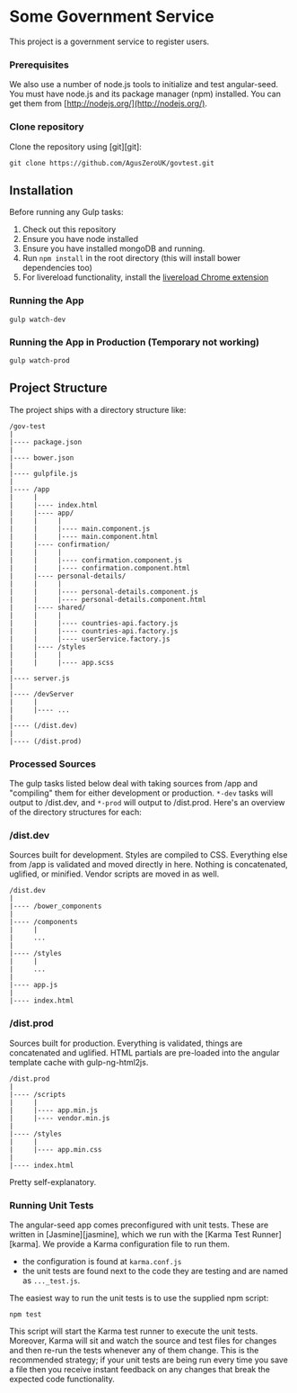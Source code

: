 # Some Government Service

This project is a government service to register users.


### Prerequisites

We also use a number of node.js tools to initialize and test angular-seed. You must have node.js and
its package manager (npm) installed.  You can get them from [http://nodejs.org/](http://nodejs.org/).


### Clone repository

Clone the repository using [git][git]:

```
git clone https://github.com/AgusZeroUK/govtest.git

```

## Installation

Before running any Gulp tasks:

1. Check out this repository
2. Ensure you have node installed
3. Ensure you have installed mongoDB and running.
3. Run `npm install` in the root directory (this will install bower dependencies too)
4. For livereload functionality, install the [livereload Chrome extension](https://chrome.google.com/webstore/detail/livereload/jnihajbhpnppcggbcgedagnkighmdlei)


### Running the App 

```
gulp watch-dev

```


### Running the App in Production (Temporary not working)

```
gulp watch-prod

```

## Project Structure

The project ships with a directory structure like:

    /gov-test
    |
    |---- package.json
    |
    |---- bower.json
    |
    |---- gulpfile.js
    |
    |---- /app
    |     |
    |     |---- index.html
    |     |---- app/
    |     |     |
    |     |     |---- main.component.js
    |     |     |---- main.component.html
    |     |---- confirmation/
    |     |     |
    |     |     |---- confirmation.component.js
    |     |     |---- confirmation.component.html
    |     |---- personal-details/
    |     |     |
    |     |     |---- personal-details.component.js
    |     |     |---- personal-details.component.html
    |     |---- shared/
    |     |     |
    |     |     |---- countries-api.factory.js
    |     |     |---- countries-api.factory.js
    |     |     |---- userService.factory.js
    |     |---- /styles
    |     |     |
    |     |     |---- app.scss
    |
    |---- server.js
    |
    |---- /devServer
    |     |
    |     |---- ...
    |
    |---- (/dist.dev)
    |
    |---- (/dist.prod)
    



### Processed Sources

The gulp tasks listed below deal with taking sources from /app and "compiling" them for either development or production. `*-dev` tasks will output to /dist.dev, and `*-prod` will output to /dist.prod. Here's an overview of the directory structures for each:

### /dist.dev

Sources built for development. Styles are compiled to CSS. Everything else from /app is validated and moved directly in here. Nothing is concatenated, uglified, or minified. Vendor scripts are moved in as well.

    /dist.dev
    |
    |---- /bower_components
    |
    |---- /components
    |     |
    |     ...
    |
    |---- /styles
    |     |
    |     ...
    |
    |---- app.js
    |
    |---- index.html

### /dist.prod

Sources built for production. Everything is validated, things are concatenated and uglified. HTML partials are pre-loaded into the angular template cache with gulp-ng-html2js.

    /dist.prod
    |
    |---- /scripts
    |     |
    |     |---- app.min.js
    |     |---- vendor.min.js
    |
    |---- /styles
    |     |
    |     |---- app.min.css
    |
    |---- index.html
    
Pretty self-explanatory.

### Running Unit Tests

The angular-seed app comes preconfigured with unit tests. These are written in
[Jasmine][jasmine], which we run with the [Karma Test Runner][karma]. We provide a Karma
configuration file to run them.

* the configuration is found at `karma.conf.js`
* the unit tests are found next to the code they are testing and are named as `..._test.js`.

The easiest way to run the unit tests is to use the supplied npm script:

```
npm test
```

This script will start the Karma test runner to execute the unit tests. Moreover, Karma will sit and
watch the source and test files for changes and then re-run the tests whenever any of them change.
This is the recommended strategy; if your unit tests are being run every time you save a file then
you receive instant feedback on any changes that break the expected code functionality.



